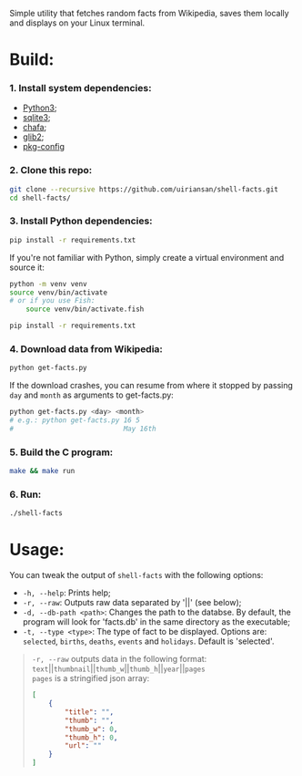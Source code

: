Simple utility that fetches random facts from Wikipedia, saves them locally and displays on your Linux terminal.

# Build:

### 1. Install system dependencies:
- [Python3](https://www.python.org/);
- [sqlite3](https://sqlite.org/);
- [chafa](https://github.com/hpjansson/chafa);
- [glib2](https://docs.gtk.org/glib/);
- [pkg-config](https://www.freedesktop.org/wiki/Software/pkg-config/)

### 2. Clone this repo:
```bash
git clone --recursive https://github.com/uiriansan/shell-facts.git
cd shell-facts/
```

### 3. Install Python dependencies:
```bash
pip install -r requirements.txt
```
If you're not familiar with Python, simply create a virtual environment and source it:
```bash
python -m venv venv
source venv/bin/activate
# or if you use Fish:
    source venv/bin/activate.fish

pip install -r requirements.txt
```

### 4. Download data from Wikipedia:
```bash
python get-facts.py
```
If the download crashes, you can resume from where it stopped by passing `day` and `month` as arguments to get-facts.py:
```bash
python get-facts.py <day> <month>
# e.g.: python get-facts.py 16 5
#                           May 16th
```

### 5. Build the C program:
```bash
make && make run
```

### 6. Run:
```bash
./shell-facts
```


# Usage:
You can tweak the output of `shell-facts` with the following options:

- `-h, --help`:
Prints help;
- `-r, --raw`:
Outputs raw data separated by '||' (see below);
- `-d, --db-path <path>`:
Changes the path to the databse. By default, the program will look for 'facts.db' in the same directory as the executable;
- `-t, --type <type>`:
The type of fact to be displayed. Options are: `selected`, `births`, `deaths`, `events` and `holidays`. Default is 'selected'.

> `-r, --raw` outputs data in the following format:
> `text`||`thumbnail`||`thumb_w`||`thumb_h`||`year`||`pages` </br>
> `pages` is a stringified json array:
> ```json
> [
>     {
>         "title": "",
>         "thumb": "",
>         "thumb_w": 0,
>         "thumb_h": 0,
>         "url": ""
>     }
> ]
> ```

